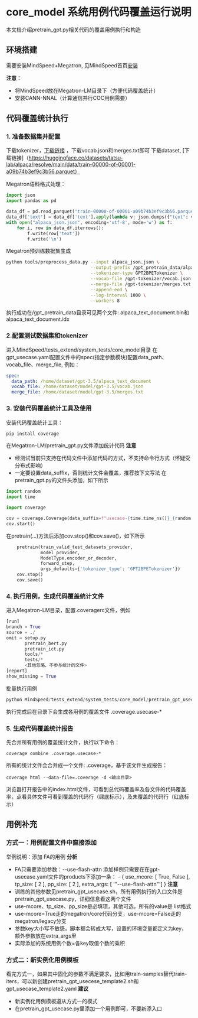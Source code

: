 # core_model 系统用例代码覆盖运行说明
本文档介绍pretrain_gpt.py相关代码的覆盖用例执行和构造

## 环境搭建
需要安装MindSpeed+Megatron, 见MindSpeed首页[安装](https://gitee.com/ascend/MindSpeed)

**注意**：
- 将MindSpeed放在Megatron-LM目录下（方便代码覆盖统计）
- 安装CANN-NNAL（计算通信并行COC用例需要）

## 代码覆盖统计执行

### 1. 准备数据集并配置
下载tokenizer，[下载链接](https://huggingface.co/Xenova/gpt-3.5-turbo/tree/main) ，下载vocab.json和merges.txt即可
下载dataset, [下载链接]（https://huggingface.co/datasets/tatsu-lab/alpaca/resolve/main/data/train-00000-of-00001-a09b74b3ef9c3b56.parquet）

Megatron语料格式处理：
```python 
import json
import pandas as pd

data_df = pd.read_parquet("train-00000-of-00001-a09b74b3ef9c3b56.parquet")
data_df['text'] = data_df['text'].apply(lambda v: json.dumps({"text": v}))
with open("alpaca_json.json", encoding='utf-8', mode='w') as f:
    for i, row in data_df.iterrows():
        f.write(row['text'])
        f.write('\n')
```
Megatron预训练数据集生成
```bash
python tools/preprocess_data.py --input alpaca_json.json \
                                --output-prefix /gpt_pretrain_data/alpaca \
                                --tokenizer-type GPT2BPETokenizer \
                                --vocab-file /gpt-tokenizer/vocab.json \
                                --merge-file /gpt-tokenizer/merges.txt \
                                --append-eod \
                                --log-interval 1000 \
                                --workers 8
```
执行成功在/gpt_pretrain_data目录可见两个文件: alpaca_text_document.bin和alpaca_text_document.idx

### 2.配置测试数据集和tokenizer

进入MindSpeed/tests_extend/system_tests/core_model目录
在gpt_usecase.yaml配置文件中的spec(指定参数模块)配置data_path、vocab_file、merge_file, 例如：
```yaml
spec:
  data_path: /home/dataset/gpt-3.5/alpaca_text_document
  vocab_file: /home/dataset/model/gpt-3.5/vocab.json
  merge_file: /home/dataset/model/gpt-3.5/merges.txt
```

### 3. 安装代码覆盖统计工具及使用
安装代码覆盖统计工具： 
```bash
pip install coverage 
```
在Megatron-LM/pretrain_gpt.py文件添加统计代码
**注意**
- 经测试当前只支持在代码文件中添加代码的方式，不支持命令行方式（怀疑受分布式影响）
- 一定要设置data_suffix，否则统计文件会覆盖，推荐按下文写法
在pretrain_gpt.py的文件头添加，如下所示
``` python
import random
import time

import coverage

cov = coverage.Coverage(data_suffix=f"usecase-{time.time_ns()}_{random.randint(0, 100)}")
cov.start()
```
在pretrain(...)方法后添加cov.stop()和cov.save()，如下所示
```python 
    pretrain(train_valid_test_datasets_provider,
             model_provider,
             ModelType.encoder_or_decoder,
             forward_step,
             args_defaults={'tokenizer_type': 'GPT2BPETokenizer'})
    cov.stop()
    cov.save()
```

### 4. 执行用例，生成代码覆盖统计文件
进入Megatron-LM目录，配置.coveragerc文件，例如
```python
[run]
branch = True
source = ./
omit = setup.py
       pretrain_bert.py
       pretrain_ict.py
       tools/*
       tests/*
       <其他忽略、不参与统计的文件>
[report]
show_missing = True
```
批量执行用例
``` python
python MindSpeed/tests_extend/system_tests/core_model/pretrain_gpt_usecase.py
``` 
执行完成后在目录下会生成各用例的覆盖文件 .coverage.usecase-*

### 5. 生成代码覆盖统计报告

先合并所有用例的覆盖统计文件，执行以下命令：
```shell 
coverage combine .coverage.usecase-*
```
所有的统计文件会合并成一个文件: .coverage，基于该文件生成报告：
```shell 
coverage html --data-file=.coverage -d <输出目录>
```
浏览器打开报告中的index.html文件，可看到总代码覆盖率及各文件的代码覆盖率，点看具体文件可看到覆盖的代码行（绿底标示），及未覆盖的代码行（红底标示）

## 用例补充
### 方式一：用例配置文件中直接添加
举例说明：添加 FA的用例
**分析**
- FA只需要添加参数：--use-flash-attn
添加样例只需要在在gpt-usecase.yaml文件的products下添加一条：
\- { use_mcore: [ True, False ], tp_size: [ 2 ], pp_size: [ 2 ], extra_args: [ '"--use-flash-attn"'] }
**注意**
- 训练的其他参数见pretrain_gpt_usecase.sh，所有用例执行的入口文件是pretrain_gpt_usecase.py，详细信息看这两个文件
- use-mcore、tp_size、pp_size是必填项，其他可选，所有的value是 list格式
- use-mcore=True走的megatron/core代码分支，use-mcore=False走的megatron/legacy分支
- 参数key大小写不敏感，脚本都会转成大写，设置的环境变量都定义为key，额外参数放在extra_args里
- 实际添加的系统用例个数=各key取值个数的乘积

### 方式二：新实例化用例模板
看完方式一，如果其中固化的参数不满足要求，比如用train-samples替代train-iters，可以新创建pretrain_gpt_usecese_template2.sh和gpt_usecase_template2.yaml
**建议**
- 新实例化用例模板遵从方式一的模式
- 在pretrain_gpt_usecase.py里添加一个用例即可，不要新添入口